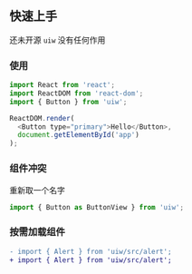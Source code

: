 ## 快速上手

还未开源 `uiw` 没有任何作用


### 使用

```js
import React from 'react';
import ReactDOM from 'react-dom';
import { Button } from 'uiw';

ReactDOM.render(
  <Button type="primary">Hello</Button>, 
  document.getElementById('app')
);
```

### 组件冲突

重新取一个名字

```js
import { Button as ButtonView } from 'uiw';
```

### 按需加载组件

```diff
- import { Alert } from 'uiw/src/alert';
+ import { Alert } from 'uiw/src/alert';
```